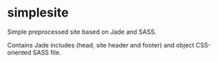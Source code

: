 simplesite
==========

Simple preprocessed site based on Jade and SASS.

Contains Jade includes (head, site header and footer) and object CSS-oriented SASS file.
